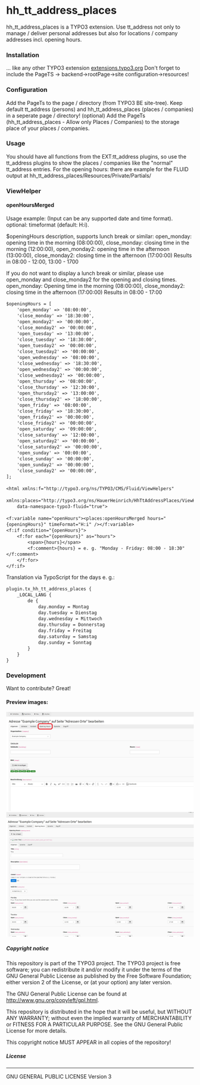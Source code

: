 # hh_tt_address_places
hh_tt_address_places is a TYPO3 extension.
Use tt_address not only to manage / deliver personal addresses but also for locations / company addresses incl. opening hours.

### Installation
... like any other TYPO3 extension [extensions.typo3.org](https://extensions.typo3.org/ "TYPO3 Extension Repository")
Don't forget to include the PageTS -> backend->rootPage->site configuration->resources!

### Configuration
Add the PageTs to the page / directory (from TYPO3 BE site-tree).
Keep default tt_address (persons) and hh_tt_address_places (places / companies) in a seperate page / directory!
(optional) Add the PageTs (hh_tt_address_places - Allow only Places / Companies) to the storage place of your places / companies.

### Usage
You should have all functions from the EXT:tt_address plugins, so use the tt_address plugins to show the places / companies like the "normal" tt_address entries.
For the opening hours: there are example for the FLUID output at hh_tt_address_places/Resources/Private/Partials/

### ViewHelper
#### openHoursMerged
Usage example: (Input can be any supported date and time format).
optional: timeformat (default: H:i).


$openingHours description, supports lunch break or similar:
open_monday: opening time in the morning (08:00:00),
close_monday: closing time in the morning (12:00:00),
open_monday2: opening time in the afternoon (13:00:00),
close_monday2: closing time in the afternoon (17:00:00)
Results in 08:00 - 12:00, 13:00 - 1700

If you do not want to display a lunch break or similar, please use open_monday and close_monday2 for the opening and closing times.
open_monday: Opening time in the morning (08:00:00),
close_monday2: closing time in the afternoon (17:00:00)
Results in 08:00 - 17:00

```
$openingHours = [
    'open_monday' => '08:00:00',
    'close_monday' => '18:30:00',
    'open_monday2' => '00:00:00',
    'close_monday2' => '00:00:00',
    'open_tuesday' => '13:00:00',
    'close_tuesday' => '18:30:00',
    'open_tuesday2' => '00:00:00',
    'close_tuesday2' => '00:00:00',
    'open_wednesday' => '08:00:00',
    'close_wednesday' => '18:30:00',
    'open_wednesday2' => '00:00:00',
    'close_wednesday2' => '00:00:00',
    'open_thursday' => '08:00:00',
    'close_thursday' => '12:30:00',
    'open_thursday2' => '13:00:00',
    'close_thursday2' => '18:00:00',
    'open_friday' => '08:00:00',
    'close_friday' => '18:30:00',
    'open_friday2' => '00:00:00',
    'close_friday2' => '00:00:00',
    'open_saturday' => '09:00:00',
    'close_saturday' => '12:00:00',
    'open_saturday2' => '00:00:00',
    'close_saturday2' => '00:00:00',
    'open_sunday' => '00:00:00',
    'close_sunday' => '00:00:00',
    'open_sunday2' => '00:00:00',
    'close_sunday2' => '00:00:00',
];

<html xmlns:f="http://typo3.org/ns/TYPO3/CMS/Fluid/ViewHelpers"
    xmlns:places="http://typo3.org/ns/HauerHeinrich/HhTtAddressPlaces/ViewHelpers"
    data-namespace-typo3-fluid="true">

<f:variable name="openHours"><places:openHoursMerged hours="{openingHours}" timeFormat="H:i" /></f:variable>
<f:if condition="{openHours}">
    <f:for each="{openHours}" as="hours">
        <span>{hours}</span>
        <f:comment>{hours} = e. g. "Monday - Friday: 08:00 - 18:30"</f:comment>
    </f:for>
</f:if>
```

Translation via TypoScript for the days e. g.:
```
plugin.tx_hh_tt_address_places {
    _LOCAL_LANG {
        de {
            day.monday = Montag
            day.tuesday = Dienstag
            day.wednesday = Mittwoch
            day.thursday = Donnerstag
            day.friday = Freitag
            day.saturday = Samstag
            day.sunday = Sonntag
        }
    }
}
```

### Development

Want to contribute? Great!

#### Preview images:
![example picture from backend](.github/images/opening-hours.jpg?raw=true "opening-hours")
![example picture from backend](.github/images/opening-hours-detail.jpg?raw=true "opening-hours")

##### Copyright notice

This repository is part of the TYPO3 project. The TYPO3 project is
free software; you can redistribute it and/or modify
it under the terms of the GNU General Public License as published by
the Free Software Foundation; either version 2 of the License, or
(at your option) any later version.

The GNU General Public License can be found at
http://www.gnu.org/copyleft/gpl.html.

This repository is distributed in the hope that it will be useful,
but WITHOUT ANY WARRANTY; without even the implied warranty of
MERCHANTABILITY or FITNESS FOR A PARTICULAR PURPOSE.  See the
GNU General Public License for more details.

This copyright notice MUST APPEAR in all copies of the repository!

##### License
----
GNU GENERAL PUBLIC LICENSE Version 3
